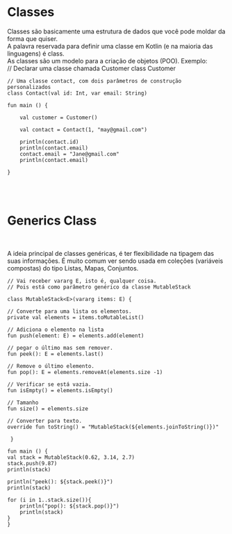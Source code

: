 <!DOCTYPE html>
<html lang="en">
<head>
  <meta charset="UTF-8">
  <meta http-equiv="X-UA-Compatible" content="IE=edge">
  <meta name="viewport" content="width=device-width, initial-scale=1.0">
  <title>Document</title>
</head>
<body>
  <h1>Classes</h1>
  <p>Classes são basicamente uma estrutura de dados que você pode moldar da forma que quiser.<br>A palavra reservada para definir uma classe em Kotlin (e na maioria das linguagens) é class. <br>As classes são um modelo para a criação de objetos (POO). Exemplo:<br>
    // Declarar uma classe chamada Customer
    class Customer
    
    // Uma classe contact, com dois parâmetros de construção personalizados
    class Contact(val id: Int, var email: String) 
    
    fun main () {
        
        val customer = Customer()
        
        val contact = Contact(1, "may@gmail.com")
        
        println(contact.id)
        println(contact.email)
        contact.email = "Jane@gmail.com"
        println(contact.email)
        
    }
  </p><br><br>
  <h1>Generics Class</h1><br>
  <p> 
    A ideia principal de classes genéricas, é ter flexibilidade na tipagem das suas informações. É muito comum ver sendo usada em coleções (variáveis compostas) do tipo Listas, Mapas, Conjuntos.<br>
    
    // Vai receber vararg E, isto é, qualquer coisa.
    // Pois está como parâmetro genérico da classe MutableStack
  
    class MutableStack<E>(vararg items: E) {
    
    // Converte para uma lista os elementos. 
    private val elements = items.toMutableList()
    
    // Adiciona o elemento na lista
    fun push(element: E) = elements.add(element)
    
    // pegar o último mas sem remover.
    fun peek(): E = elements.last()
    
    // Remove o último elemento.
    fun pop(): E = elements.removeAt(elements.size -1)
    
    // Verificar se está vazia.
    fun isEmpty() = elements.isEmpty()
    
    // Tamanho
    fun size() = elements.size
    
    // Converter para texto.
    override fun toString() = "MutableStack(${elements.joinToString()})"
    
     }

    fun main () {
    val stack = MutableStack(0.62, 3.14, 2.7)
    stack.push(9.87)
    println(stack)
    
    println("peek(): ${stack.peek()}")
    println(stack)
    
    for (i in 1..stack.size()){
        println("pop(): ${stack.pop()}")
        println(stack)
    }
    }
  </p>
</body>
</html>